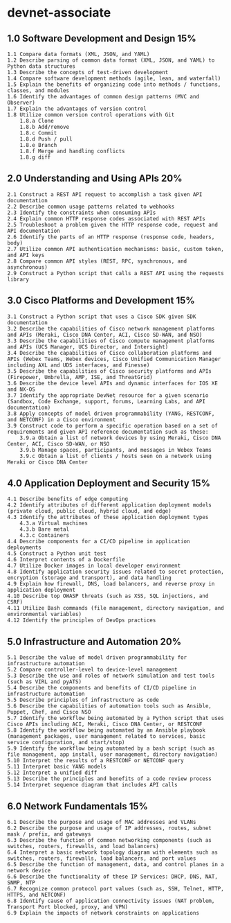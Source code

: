 # devnet-associate

##  1.0 Software Development and Design 15%
    1.1 Compare data formats (XML, JSON, and YAML)
    1.2 Describe parsing of common data format (XML, JSON, and YAML) to Python data structures
    1.3 Describe the concepts of test-driven development
    1.4 Compare software development methods (agile, lean, and waterfall)
    1.5 Explain the benefits of organizing code into methods / functions, classes, and modules
    1.6 Identify the advantages of common design patterns (MVC and Observer)
    1.7 Explain the advantages of version control
    1.8 Utilize common version control operations with Git
        1.8.a Clone
        1.8.b Add/remove
        1.8.c Commit
        1.8.d Push / pull
        1.8.e Branch
        1.8.f Merge and handling conflicts
        1.8.g diff

##  2.0 Understanding and Using APIs 20%
    2.1 Construct a REST API request to accomplish a task given API documentation
    2.2 Describe common usage patterns related to webhooks
    2.3 Identify the constraints when consuming APIs
    2.4 Explain common HTTP response codes associated with REST APIs
    2.5 Troubleshoot a problem given the HTTP response code, request and API documentation
    2.6 Identify the parts of an HTTP response (response code, headers, body)
    2.7 Utilize common API authentication mechanisms: basic, custom token, and API keys
    2.8 Compare common API styles (REST, RPC, synchronous, and asynchronous)
    2.9 Construct a Python script that calls a REST API using the requests library

##  3.0 Cisco Platforms and Development 15%
    3.1 Construct a Python script that uses a Cisco SDK given SDK documentation
    3.2 Describe the capabilities of Cisco network management platforms and APIs (Meraki, Cisco DNA Center, ACI, Cisco SD-WAN, and NSO)
    3.3 Describe the capabilities of Cisco compute management platforms and APIs (UCS Manager, UCS Director, and Intersight)
    3.4 Describe the capabilities of Cisco collaboration platforms and APIs (Webex Teams, Webex devices, Cisco Unified Communication Manager including AXL and UDS interfaces, and Finesse)
    3.5 Describe the capabilities of Cisco security platforms and APIs (Firepower, Umbrella, AMP, ISE, and ThreatGrid)
    3.6 Describe the device level APIs and dynamic interfaces for IOS XE and NX-OS
    3.7 Identify the appropriate DevNet resource for a given scenario (Sandbox, Code Exchange, support, forums, Learning Labs, and API documentation)
    3.8 Apply concepts of model driven programmability (YANG, RESTCONF, and NETCONF) in a Cisco environment
    3.9 Construct code to perform a specific operation based on a set of requirements and given API reference documentation such as these:
        3.9.a Obtain a list of network devices by using Meraki, Cisco DNA Center, ACI, Cisco SD-WAN, or NSO
        3.9.b Manage spaces, participants, and messages in Webex Teams
        3.9.c Obtain a list of clients / hosts seen on a network using Meraki or Cisco DNA Center

##  4.0 Application Deployment and Security 15%
    4.1 Describe benefits of edge computing
    4.2 Identify attributes of different application deployment models (private cloud, public cloud, hybrid cloud, and edge)
    4.3 Identify the attributes of these application deployment types
        4.3.a Virtual machines
        4.3.b Bare metal
        4.3.c Containers
    4.4 Describe components for a CI/CD pipeline in application deployments
    4.5 Construct a Python unit test
    4.6 Interpret contents of a Dockerfile
    4.7 Utilize Docker images in local developer environment
    4.8 Identify application security issues related to secret protection, encryption (storage and transport), and data handling
    4.9 Explain how firewall, DNS, load balancers, and reverse proxy in application deployment
    4.10 Describe top OWASP threats (such as XSS, SQL injections, and CSRF)
    4.11 Utilize Bash commands (file management, directory navigation, and environmental variables)
    4.12 Identify the principles of DevOps practices

##  5.0 Infrastructure and Automation 20% 
    5.1 Describe the value of model driven programmability for infrastructure automation
    5.2 Compare controller-level to device-level management
    5.3 Describe the use and roles of network simulation and test tools (such as VIRL and pyATS)
    5.4 Describe the components and benefits of CI/CD pipeline in infrastructure automation
    5.5 Describe principles of infrastructure as code
    5.6 Describe the capabilities of automation tools such as Ansible, Puppet, Chef, and Cisco NSO
    5.7 Identify the workflow being automated by a Python script that uses Cisco APIs including ACI, Meraki, Cisco DNA Center, or RESTCONF
    5.8 Identify the workflow being automated by an Ansible playbook (management packages, user management related to services, basic service configuration, and start/stop)
    5.9 Identify the workflow being automated by a bash script (such as file management, app install, user management, directory navigation)
    5.10 Interpret the results of a RESTCONF or NETCONF query
    5.11 Interpret basic YANG models
    5.12 Interpret a unified diff
    5.13 Describe the principles and benefits of a code review process
    5.14 Interpret sequence diagram that includes API calls

##  6.0 Network Fundamentals 15% 
    6.1 Describe the purpose and usage of MAC addresses and VLANs
    6.2 Describe the purpose and usage of IP addresses, routes, subnet mask / prefix, and gateways
    6.3 Describe the function of common networking components (such as switches, routers, firewalls, and load balancers)
    6.4 Interpret a basic network topology diagram with elements such as switches, routers, firewalls, load balancers, and port values
    6.5 Describe the function of management, data, and control planes in a network device
    6.6 Describe the functionality of these IP Services: DHCP, DNS, NAT, SNMP, NTP
    6.7 Recognize common protocol port values (such as, SSH, Telnet, HTTP, HTTPS, and NETCONF)
    6.8 Identify cause of application connectivity issues (NAT problem, Transport Port blocked, proxy, and VPN)
    6.9 Explain the impacts of network constraints on applications